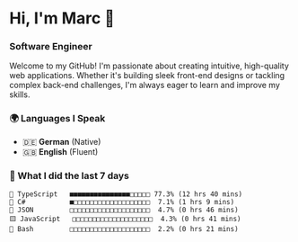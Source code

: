 # Hi, I'm Marc 👋 
### Software Engineer

Welcome to my GitHub! I'm passionate about creating intuitive, high-quality web applications. Whether it's building sleek front-end designs or tackling complex back-end challenges, I'm always eager to learn and improve my skills.  

### 🌍 Languages I Speak  
- 🇩🇪 **German** (Native)  
- 🇬🇧 **English** (Fluent)

### 🤯 What I did the last 7 days

```
🔷 TypeScript   ■■■■■■■■■■■■■■■□□□□□ 77.3% (12 hrs 40 mins)
🔷 C#           ■□□□□□□□□□□□□□□□□□□□  7.1% (1 hrs 9 mins)
📄 JSON         □□□□□□□□□□□□□□□□□□□□  4.7% (0 hrs 46 mins)
🟨 JavaScript   □□□□□□□□□□□□□□□□□□□□  4.3% (0 hrs 41 mins)
📄 Bash         □□□□□□□□□□□□□□□□□□□□  2.2% (0 hrs 21 mins)
```
